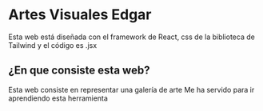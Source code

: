 # Artes Visuales Edgar

Esta web está diseñada con el framework de React, css de la biblioteca de Tailwind y el código es .jsx

## ¿En que consiste esta web?
Esta web consiste en representar una galería de arte
Me ha servido para ir aprendiendo esta herramienta
